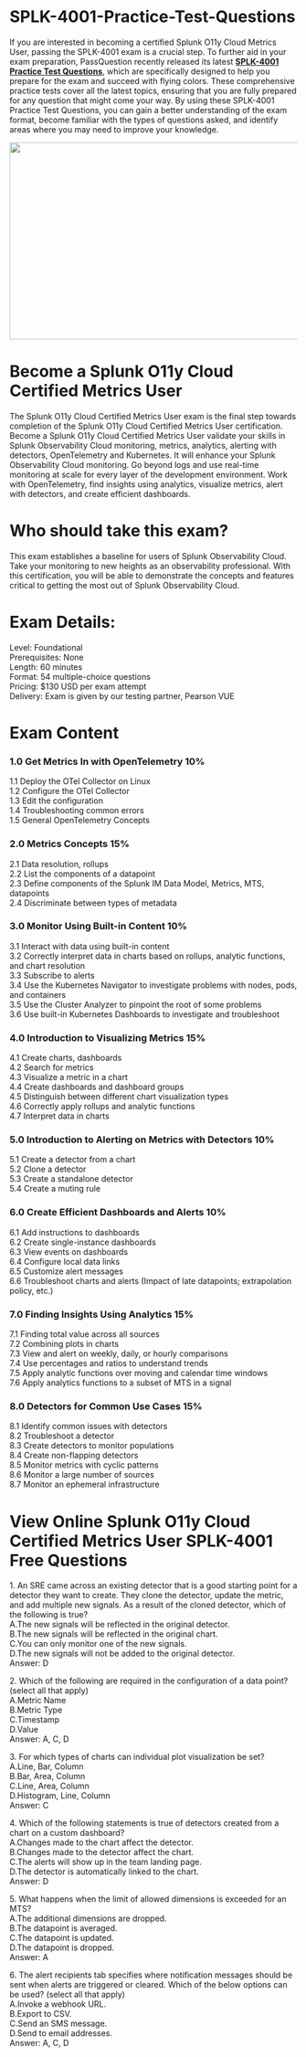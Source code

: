# SPLK-4001-Practice-Test-Questions
<p>If you are interested in becoming a certified Splunk O11y Cloud Metrics User, passing the SPLK-4001 exam is a crucial step. To further aid in your exam preparation, PassQuestion recently released its latest <strong><a href="https://www.passquestion.com/splk-4001.html">SPLK-4001 Practice Test Questions</a></strong>, which are specifically designed to help you prepare for the exam and succeed with flying colors. These comprehensive practice tests cover all the latest topics, ensuring that you are fully prepared for any question that might come your way. By using these SPLK-4001 Practice Test Questions, you can gain a better understanding of the exam format, become familiar with the types of questions asked, and identify areas where you may need to improve your knowledge.</p>

<p><img alt="" src="https://www.passquestion.com/uploads/pqcom/images/20230914/57c7ae3b4c404e5fccf35df3e60c6ea4.jpg" style="height:345px; width:618px" /></p>

<h1>Become a Splunk O11y Cloud Certified Metrics User</h1>

<p>The Splunk O11y Cloud Certified Metrics User exam is the final step towards completion of the Splunk O11y Cloud Certified Metrics User certification. Become a Splunk O11y Cloud Certified Metrics User validate your skills in Splunk Observability Cloud monitoring, metrics, analytics, alerting with detectors, OpenTelemetry and Kubernetes. It will enhance your Splunk Observability Cloud monitoring. Go beyond logs and use real-time monitoring at scale for every layer of the development environment. Work with OpenTelemetry, find insights using analytics, visualize metrics, alert with detectors, and create efficient dashboards.</p>

<h1>Who should take this exam?</h1>

<p>This exam establishes a baseline for users of Splunk Observability Cloud. Take your monitoring to new heights as an observability professional. With this certification, you will be able to demonstrate the concepts and features critical to getting the most out of Splunk Observability Cloud.</p>

<h1>Exam Details:</h1>

<p>Level: Foundational<br />
Prerequisites: None<br />
Length: 60 minutes<br />
Format: 54 multiple-choice questions<br />
Pricing: $130 USD per exam attempt<br />
Delivery: Exam is given by our testing partner, Pearson VUE</p>

<h1>Exam Content</h1>

<h3>1.0 Get Metrics In with OpenTelemetry 10%</h3>

<p>1.1 Deploy the OTel Collector on Linux<br />
1.2 Configure the OTel Collector<br />
1.3 Edit the configuration<br />
1.4 Troubleshooting common errors<br />
1.5 General OpenTelemetry Concepts</p>

<h3>2.0 Metrics Concepts 15%</h3>

<p>2.1 Data resolution, rollups<br />
2.2 List the components of a datapoint<br />
2.3 Define components of the Splunk IM Data Model, Metrics, MTS, datapoints<br />
2.4 Discriminate between types of metadata</p>

<h3>3.0 Monitor Using Built-in Content 10%</h3>

<p>3.1 Interact with data using built-in content<br />
3.2 Correctly interpret data in charts based on rollups, analytic functions, and chart resolution<br />
3.3 Subscribe to alerts<br />
3.4 Use the Kubernetes Navigator to investigate problems with nodes, pods, and containers<br />
3.5 Use the Cluster Analyzer to pinpoint the root of some problems<br />
3.6 Use built-in Kubernetes Dashboards to investigate and troubleshoot</p>

<h3>4.0 Introduction to Visualizing Metrics 15%</h3>

<p>4.1 Create charts, dashboards<br />
4.2 Search for metrics<br />
4.3 Visualize a metric in a chart<br />
4.4 Create dashboards and dashboard groups<br />
4.5 Distinguish between different chart visualization types<br />
4.6 Correctly apply rollups and analytic functions<br />
4.7 Interpret data in charts</p>

<h3>5.0 Introduction to Alerting on Metrics with Detectors 10%</h3>

<p>5.1 Create a detector from a chart<br />
5.2 Clone a detector<br />
5.3 Create a standalone detector<br />
5.4 Create a muting rule</p>

<h3>6.0 Create Efficient Dashboards and Alerts 10%</h3>

<p>6.1 Add instructions to dashboards<br />
6.2 Create single-instance dashboards<br />
6.3 View events on dashboards<br />
6.4 Configure local data links<br />
6.5 Customize alert messages<br />
6.6 Troubleshoot charts and alerts (Impact of late datapoints; extrapolation policy, etc.)</p>

<h3>7.0 Finding Insights Using Analytics 15%</h3>

<p>7.1 Finding total value across all sources<br />
7.2 Combining plots in charts<br />
7.3 View and alert on weekly, daily, or hourly comparisons<br />
7.4 Use percentages and ratios to understand trends<br />
7.5 Apply analytic functions over moving and calendar time windows<br />
7.6 Apply analytics functions to a subset of MTS in a signal</p>

<h3>8.0 Detectors for Common Use Cases 15%</h3>

<p>8.1 Identify common issues with detectors<br />
8.2 Troubleshoot a detector<br />
8.3 Create detectors to monitor populations<br />
8.4 Create non-flapping detectors<br />
8.5 Monitor metrics with cyclic patterns<br />
8.6 Monitor a large number of sources<br />
8.7 Monitor an ephemeral infrastructure</p>

<h1>View Online Splunk O11y Cloud Certified Metrics User SPLK-4001 Free Questions</h1>

<p>1. An SRE came across an existing detector that is a good starting point for a detector they want to create. They clone the detector, update the metric, and add multiple new signals. As a result of the cloned detector, which of the following is true?<br />
A.The new signals will be reflected in the original detector.<br />
B.The new signals will be reflected in the original chart.<br />
C.You can only monitor one of the new signals.<br />
D.The new signals will not be added to the original detector.<br />
Answer: D</p>

<p>2. Which of the following are required in the configuration of a data point? (select all that apply)<br />
A.Metric Name<br />
B.Metric Type<br />
C.Timestamp<br />
D.Value<br />
Answer: A, C, D</p>

<p>3. For which types of charts can individual plot visualization be set?<br />
A.Line, Bar, Column<br />
B.Bar, Area, Column<br />
C.Line, Area, Column<br />
D.Histogram, Line, Column<br />
Answer: C</p>

<p>4. Which of the following statements is true of detectors created from a chart on a custom dashboard?<br />
A.Changes made to the chart affect the detector.<br />
B.Changes made to the detector affect the chart.<br />
C.The alerts will show up in the team landing page.<br />
D.The detector is automatically linked to the chart.<br />
Answer: D</p>

<p>5. What happens when the limit of allowed dimensions is exceeded for an MTS?<br />
A.The additional dimensions are dropped.<br />
B.The datapoint is averaged.<br />
C.The datapoint is updated.<br />
D.The datapoint is dropped.<br />
Answer: A</p>

<p>6. The alert recipients tab specifies where notification messages should be sent when alerts are triggered or cleared. Which of the below options can be used? (select all that apply)<br />
A.Invoke a webhook URL.<br />
B.Export to CSV.<br />
C.Send an SMS message.<br />
D.Send to email addresses.<br />
Answer: A, C, D</p>
